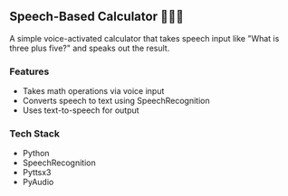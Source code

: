 ## Speech-Based Calculator 🎤➕🟰

A simple voice-activated calculator that takes speech input like "What is three plus five?" and speaks out the result.

### Features
- Takes math operations via voice input
- Converts speech to text using SpeechRecognition
- Uses text-to-speech for output

### Tech Stack
- Python
- SpeechRecognition
- Pyttsx3
- PyAudio
